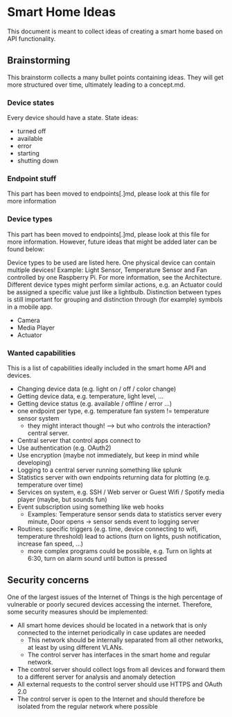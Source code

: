 # Smart Home Ideas

This document is meant to collect ideas of creating a smart home based on API functionality.

## Brainstorming

This brainstorm collects a many bullet points containing ideas. They will get more structured over time, ultimately leading to a concept.md.

### Device states

Every device should have a state. State ideas:

- turned off
- available
- error
- starting
- shutting down

### Endpoint stuff

This part has been moved to endpoints[.]md, please look at this file for more information

### Device types

This part has been moved to endpoints[.]md, please look at this file for more information.
However, future ideas that might be added later can be found below:

Device types to be used are listed here. One physical device can contain multiple devices! Example: Light Sensor, Temperature Sensor and Fan controlled by one Raspberry Pi. For more information, see the Architecture. Different device types might perform similar actions, e.g. an Actuator could be assigned a specific value just like a lightbulb. Distinction between types is still important for grouping and distinction through (for example) symbols in a mobile app.

- Camera
- Media Player
- Actuator

### Wanted capabilities

This is a list of capabilities ideally included in the smart home API and devices.

- Changing device data (e.g. light on / off / color change)
- Getting device data, e.g. temperature, light level, ...
- Getting device status (e.g. available / offline / error ...)
- one endpoint per type, e.g. temperature fan system != temperature sensor system
  - they might interact though! --> but who controls the interaction? central server.
- Central server that control apps connect to
- Use authentication (e.g. OAuth2)
- Use encryption (maybe not immediately, but keep in mind while developing)
- Logging to a central server running something like splunk
- Statistics server with own endpoints returning data for plotting (e.g. temperature over time)
- Services on system, e.g. SSH / Web server or Guest Wifi / Spotify media player (maybe, but sounds fun)
- Event subscription using something like web hooks
  - Examples: Temperature sensor sends data to statistics server every minute, Door opens -> sensor sends event to logging server
- Routines: specific triggers (e.g. time, device connecting to wifi, temperature threshold) lead to actions (turn on lights, push notification, increase fan speed, ...)
  - more complex programs could be possible, e.g. Turn on lights at 6:30, turn on alarm sound until button is pressed

## Security concerns

One of the largest issues of the Internet of Things is the high percentage of vulnerable or poorly secured devices accessing the internet.
Therefore, some security measures should be implemented:

- All smart home devices should be located in a network that is only connected to the internet periodically in case updates are needed
  - This network should be internally separated from all other networks, at least by using different VLANs.
  - The control server has interfaces in the smart home and regular network.
- The control server should collect logs from all devices and forward them to a different server for analysis and anomaly detection
- All external requests to the control server should use HTTPS and OAuth 2.0
- The control server is open to the Internet and should therefore be isolated from the regular network where possible
